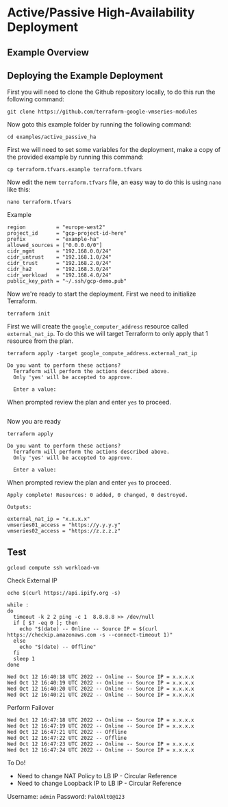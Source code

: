 # Active/Passive High-Availability Deployment

## Example Overview

## Deploying the Example Deployment

First you will need to clone the Github repository locally, to do this run the following command:

```shell
git clone https://github.com/terraform-google-vmseries-modules
```

Now goto this example folder by running the following command:

```shell
cd examples/active_passive_ha
```

First we will need to set some variables for the deployment, make a copy of the provided example by running this command:

```shell
cp terraform.tfvars.example terraform.tfvars
```

Now edit the new `terraform.tfvars` file, an easy way to do this is using `nano` like this:
```shell
nano terraform.tfvars
```

Example 
```
region          = "europe-west2"
project_id      = "gcp-project-id-here"
prefix          = "example-ha"
allowed_sources = ["0.0.0.0/0"]
cidr_mgmt       = "192.168.0.0/24"
cidr_untrust    = "192.168.1.0/24"
cidr_trust      = "192.168.2.0/24"
cidr_ha2        = "192.168.3.0/24"
cidr_workload   = "192.168.4.0/24"
public_key_path = "~/.ssh/gcp-demo.pub"
```

Now we're ready to start the deployment. First we need to initialize Terraform.

```shell
terraform init
```

First we will create the `google_computer_address` resource called `external_nat_ip`. To do this we will target Terraform to only apply that 1 resource from the plan.
```shell
terraform apply -target google_compute_address.external_nat_ip
```

```shell
Do you want to perform these actions?
  Terraform will perform the actions described above.
  Only 'yes' will be accepted to approve.

  Enter a value:
```
When prompted review the plan and enter `yes` to proceed.

```shell

```

Now you are ready 

```shell
terraform apply
```

```shell
Do you want to perform these actions?
  Terraform will perform the actions described above.
  Only 'yes' will be accepted to approve.

  Enter a value:
```

When prompted review the plan and enter `yes` to proceed.


```shell
Apply complete! Resources: 0 added, 0 changed, 0 destroyed.

Outputs:

external_nat_ip = "x.x.x.x"
vmseries01_access = "https://y.y.y.y"
vmseries02_access = "https://z.z.z.z"
```



## Test

```shell
gcloud compute ssh workload-vm
```

Check External IP
```shell
echo $(curl https://api.ipify.org -s)
```

```shell
while :
do
  timeout -k 2 2 ping -c 1  8.8.8.8 >> /dev/null
  if [ $? -eq 0 ]; then
    echo "$(date) -- Online -- Source IP = $(curl https://checkip.amazonaws.com -s --connect-timeout 1)"
  else
    echo "$(date) -- Offline"
  fi
  sleep 1
done
```


```
Wed Oct 12 16:40:18 UTC 2022 -- Online -- Source IP = x.x.x.x
Wed Oct 12 16:40:19 UTC 2022 -- Online -- Source IP = x.x.x.x
Wed Oct 12 16:40:20 UTC 2022 -- Online -- Source IP = x.x.x.x
Wed Oct 12 16:40:21 UTC 2022 -- Online -- Source IP = x.x.x.x
```

Perform Failover

```
Wed Oct 12 16:47:18 UTC 2022 -- Online -- Source IP = x.x.x.x
Wed Oct 12 16:47:19 UTC 2022 -- Online -- Source IP = x.x.x.x
Wed Oct 12 16:47:21 UTC 2022 -- Offline
Wed Oct 12 16:47:22 UTC 2022 -- Offline
Wed Oct 12 16:47:23 UTC 2022 -- Online -- Source IP = x.x.x.x
Wed Oct 12 16:47:24 UTC 2022 -- Online -- Source IP = x.x.x.x
```


To Do!
- Need to change NAT Policy to LB IP - Circular Reference
- Need to change Loopback IP to LB IP - Circular Reference


Username: `admin`
Password: `Pal0Alt0@123`

